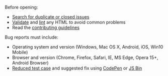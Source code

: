 Before opening:

- [Search for duplicate or closed issues](#)
- [Validate](#) and [lint](#) any HTML to avoid common problems
- Read the [contributing guidelines](https://github.com/archX3/bumble-bee-js/blob/master/.github/CONTRIBUTING.md)

Bug reports must include:

- Operating system and version (Windows, Mac OS X, Android, iOS, Win10 Mobile)
- Browser and version (Chrome, Firefox, Safari, IE, MS Edge, Opera 15+, Android Browser)
- [Reduced test case](https://css-tricks.com/reduced-test-cases/) and suggested fix using [CodePen](https://codepen.io/) or [JS Bin](https://jsbin.com/)
